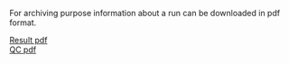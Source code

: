 For archiving purpose information about a run can be downloaded in pdf format. <br />

[Result pdf](static/result.pdf) <br />
[QC pdf](static/qc.pdf)

